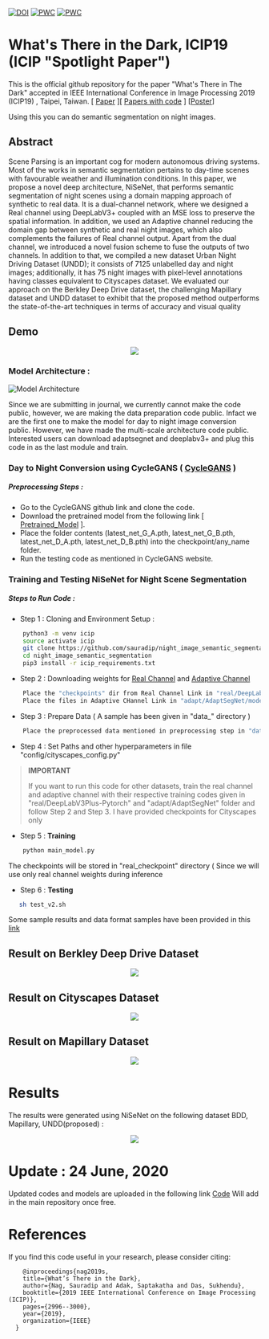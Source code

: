 [![DOI](https://zenodo.org/badge/208427167.svg)](https://zenodo.org/badge/latestdoi/208427167) [![PWC](https://img.shields.io/endpoint.svg?url=https://paperswithcode.com/badge/what-s-there-in-the-dark/semantic-segmentation-on-bdd100k)](https://paperswithcode.com/sota/semantic-segmentation-on-bdd100k?p=what-s-there-in-the-dark) [![PWC](https://img.shields.io/endpoint.svg?url=https://paperswithcode.com/badge/what-s-there-in-the-dark/semantic-segmentation-on-mapillary-val)](https://paperswithcode.com/sota/semantic-segmentation-on-mapillary-val?p=what-s-there-in-the-dark)


# What's There in the Dark, ICIP19 (ICIP "Spotlight Paper")

This is the official github repository for the paper "What's There in The Dark" accepted in IEEE International Conference in Image Processing 2019 (ICIP19) , Taipei, Taiwan. [ [Paper](https://ieeexplore.ieee.org/abstract/document/8803299/authors#authors) ][ [Papers with code]( https://paperswithcode.com/paper/what-s-there-in-the-dark) ] [[Poster](https://github.com/sauradip/night_image_semantic_segmentation/blob/master/ICIP_poster_v4.pdf)]

Using this you can do semantic segmentation on night images.

## Abstract 

Scene Parsing is an important cog for modern autonomous driving systems. Most of the works in semantic segmentation pertains to day-time scenes with favourable weather and illumination conditions. In this paper, we propose a novel deep architecture, NiSeNet, that performs semantic segmentation of night scenes using a domain mapping approach of synthetic to real data. It is a dual-channel network, where we designed a Real channel using DeepLabV3+ coupled with an MSE loss to preserve the spatial information. In addition, we used an Adaptive channel reducing the domain gap between synthetic and real night images, which also complements the failures of Real channel output. Apart from the dual channel, we introduced a novel fusion scheme to fuse the outputs of two channels. In addition to that, we compiled a new dataset Urban Night Driving Dataset (UNDD); it consists
of 7125 unlabelled day and night images; additionally, it has 75 night images with pixel-level annotations having classes equivalent to Cityscapes dataset. We evaluated our approach on the Berkley Deep Drive dataset, the challenging Mapillary dataset and UNDD dataset to exhibit that the proposed method outperforms the state-of-the-art techniques in terms of accuracy and visual quality

## Demo 

<p align="center">
  <img src="https://github.com/sauradip/night_image_semantic_segmentation/blob/master/images/others/demo_video.gif">
</p>


### Model Architecture : 

![Model Architecture](https://github.com/sauradip/night_image_semantic_segmentation/blob/master/images/others/archi.jpg)

Since we are submitting in journal, we currently cannot make the code public, however, we are making the data preparation code public. Infact we are the first one to make the model for day to night image conversion public. However, we have made the multi-scale architecture code public. Interested users can download adaptsegnet and deeplabv3+ and plug this code in as the last module and train. 




### Day to Night Conversion using CycleGANS ( [CycleGANS](https://github.com/junyanz/CycleGAN) )

##### Preprocessing Steps : 
- Go to the CycleGANS github link and clone the code.
- Download the pretrained model from the following link [ [Pretrained_Model](https://drive.google.com/open?id=1B7KvOMZI1nMkcuUrXrZnNZ0ptG2vs7Tp) ].
- Place the folder contents (latest_net_G_A.pth, latest_net_G_B.pth, latest_net_D_A.pth, latest_net_D_B.pth) into the checkpoint/any_name folder.
- Run the testing code as mentioned in CycleGANS website.

### Training and Testing NiSeNet for Night Scene Segmentation

##### Steps to Run Code :

* Step 1 : Cloning and Environment Setup : 

```bash
    python3 -m venv icip
    source activate icip
    git clone https://github.com/sauradip/night_image_semantic_segmentation.git
    cd night_image_semantic_segmentation
    pip3 install -r icip_requirements.txt
   ```

* Step 2 : Downloading weights for [Real Channel](https://drive.google.com/drive/folders/1iOwZiheJ1JBEw7RizBqaVfk9Lh7ufJNE?usp=sharing) and [Adaptive Channel](https://drive.google.com/drive/folders/1kkTyRBcoRlh7jrbNoo0jhkWaKofnKVUC?usp=sharing) 

```bash
    Place the "checkpoints" dir from Real Channel Link in "real/DeepLabV3Plus-Pytorch"
    Place the files in Adaptive CHannel Link in "adapt/AdaptSegNet/model"
   ```
* Step 3 : Prepare Data ( A sample has been given in "data_" directory )

```bash
    Place the preprocessed data mentioned in preprocessing step in "data_" folder , i.e preprocessed Night Images in "leftImg8bit" folder and GT In "gtFine" folder
   ```
* Step 4 : Set Paths and other hyperparameters in file  "config/cityscapes_config.py"

> **IMPORTANT**
>
> If you want to run this code for other datasets, train the real channel and adaptive channel with their respective training codes given in "real/DeepLabV3Plus-Pytorch" and "adapt/AdaptSegNet" folder and follow Step 2 and Step 3. I have provided checkpoints for Cityscapes only

* Step 5 : **Training**

```bash
    python main_model.py 
   ```
The checkpoints will be stored in "real_checkpoint" directory ( Since we will use only real channel weights during inference

* Step 6 : **Testing**

```bash
   sh test_v2.sh
   ```
Some sample results and data format samples have been provided in this [link](https://drive.google.com/drive/folders/1Y5EoJy-m54epgc6iGNPCh6HlIXHzX73V?usp=sharing)

## Result on Berkley Deep Drive Dataset

<p align="center">
  <img src="https://github.com/sauradip/night_image_semantic_segmentation/blob/master/images/bdd/merge.png">
</p>

## Result on Cityscapes Dataset

<p align="center">
  <img src="https://github.com/sauradip/night_image_semantic_segmentation/blob/master/images/cityscapes/merge.png">
</p>

## Result on Mapillary Dataset

<p align="center">
  <img src="https://github.com/sauradip/night_image_semantic_segmentation/blob/master/images/mapillary/merge.png">
</p>

# Results 

The results were generated using NiSeNet on the following dataset BDD, Mapillary, UNDD(proposed) : 

<p align="center">
  <img src="https://github.com/sauradip/night_image_semantic_segmentation/blob/master/images/others/comp_result2.png">
</p>

# Update : 24 June, 2020

Updated codes and models are uploaded in the following link [Code](https://drive.google.com/uc?id=16oC5AD9tnALHvX8_9eqOcJePkv6EEbLC&export=download)
Will add in the main repository once free.

# References 

If you find this code useful in your research, please consider citing:

```
    @inproceedings{nag2019s,
    title={What’s There in the Dark},
    author={Nag, Sauradip and Adak, Saptakatha and Das, Sukhendu},
    booktitle={2019 IEEE International Conference on Image Processing (ICIP)},
    pages={2996--3000},
    year={2019},
    organization={IEEE}
  }
  
```

